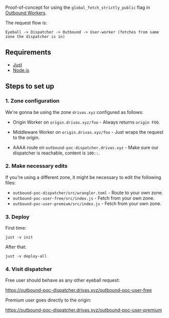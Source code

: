 
Proof-of-concept for using the `global_fetch_strictly_public` flag in [Outbound Workers](https://developers.cloudflare.com/cloudflare-for-platforms/workers-for-platforms/configuration/outbound-workers/).

The request flow is:

```
Eyeball -> Dispatcher -> Outbound -> User-worker (fetches from same zone the dispatcher is in)
```

## Requirements

- [Just](https://github.com/casey/just)
- [Node.js](https://nodejs.org/en/download/package-manager)

## Steps to set up

### 1. Zone configuration

We're gonna be using the zone `drivas.xyz` configured as follows:

- Origin Worker on `origin.drivas.xyz/foo` - Always returns `origin FOO`.

- Middleware Worker on `origin.drivas.xyz/foo` - Just wraps the request to the origin.

- AAAA route on `outbound-poc-dispatcher.drivas.xyz` - Make sure our dispatcher is reachable, content is `100::`.

### 2. Make necessary edits

If you're using a different zone, it might be necessary to edit the following files:

- `outbound-poc-dispatcher/src/wrangler.toml` - Route to your own zone.
- `outbound-poc-user-free/src/index.js` - Fetch from your own zone.
- `outbound-poc-user-premium/src/index.js` - Fetch from your own zone.

### 3. Deploy

First time:

```
just -v init
```

After that:

```
just -v deploy-all
```

### 4. Visit dispatcher

Free user should behave as any other eyeball request:

https://outbound-poc-dispatcher.drivas.xyz/outbound-poc-user-free

Premium user goes directly to the origin:

https://outbound-poc-dispatcher.drivas.xyz/outbound-poc-user-premium

